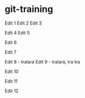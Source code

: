 # git-training

Edit 1
Edit 2
Edit 3

Edit 4
Edit 5

Edit 6

Edit 7

Edit 8 - tralará
Edit 9 - tralará, tra tra

Edit 10

Edit 11

Edit 12
